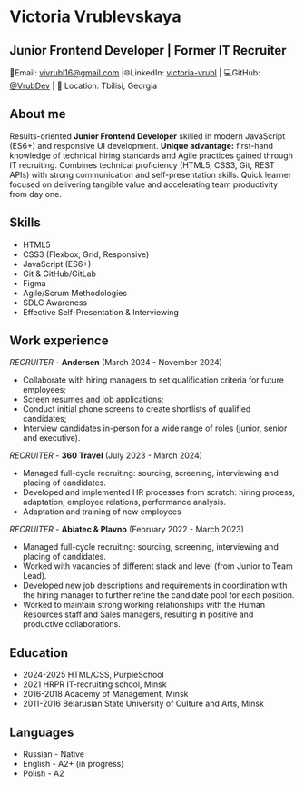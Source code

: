 # **Victoria Vrublevskaya**

## **Junior Frontend Developer | Former IT Recruiter**

📧Email: vivrubl16@gmail.com |🌐LinkedIn: [victoria-vrubl](https://linkedin.com/in/victoria-vrubl) | 💻GitHub: [@VrubDev](https://github.com/VrubDev) | 📍 Location: Tbilisi, Georgia

## **About me**
Results-oriented **Junior Frontend Developer** skilled in modern JavaScript (ES6+) and responsive UI development. **Unique advantage:** first-hand knowledge of technical hiring standards and Agile practices gained through IT recruiting. Combines technical proficiency (HTML5, CSS3, Git, REST APIs) with strong communication and self-presentation skills. Quick learner focused on delivering tangible value and accelerating team productivity from day one.

## **Skills**
- HTML5
- CSS3 (Flexbox, Grid, Responsive)
- JavaScript (ES6+)
- Git & GitHub/GitLab
- Figma
- Agile/Scrum Methodologies
- SDLC Awareness
- Effective Self-Presentation & Interviewing

## **Work experience**

*RECRUITER* - **Andersen** (March 2024 - November 2024)
- Collaborate with hiring managers to set qualification criteria for future employees;
- Screen resumes and job applications;
- Conduct initial phone screens to create shortlists of qualified candidates;
- Interview candidates in-person for a wide range of roles (junior, senior and executive).

*RECRUITER* - **360 Travel** (July 2023 - March 2024)
- Managed full-cycle recruiting: sourcing, screening,
interviewing and placing of candidates.
- Developed and implemented HR processes from
scratch: hiring process, adaptation, employee
relations, performance analysis.
- Adaptation and training of new employees

*RECRUITER* - **Abiatec & Plavno** (February 2022 - March 2023)
- Managed full-cycle recruiting: sourcing, screening,
interviewing and placing of candidates.
- Worked with vacancies of different stack and level
(from Junior to Team Lead).
- Developed new job descriptions and requirements
in coordination with the hiring manager to further
refine the candidate pool for each position.
- Worked to maintain strong working relationships
with the Human Resources staff and Sales
managers, resulting in positive and productive
collaborations.

## **Education**
- 2024-2025 HTML/CSS, PurpleSchool
- 2021 HRPR IT-recruiting school, Minsk
- 2016-2018 Academy of Management, Minsk
- 2011-2016 Belarusian State University of
Culture and Arts, Minsk

## **Languages**

- Russian - Native
- English - A2+ (in progress)
- Polish - A2


